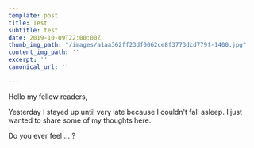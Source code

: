 ```yaml
---
template: post
title: Test
subtitle: test
date: 2019-10-09T22:00:00Z
thumb_img_path: "/images/a1aa362ff23df0062ce8f3773dcd779f-1400.jpg"
content_img_path: ''
excerpt: ''
canonical_url: ''

---
```

Hello my fellow readers,

Yesterday I stayed up until very late because I couldn't fall asleep. I just wanted to share some of my thoughts here.

Do you ever feel ... ?